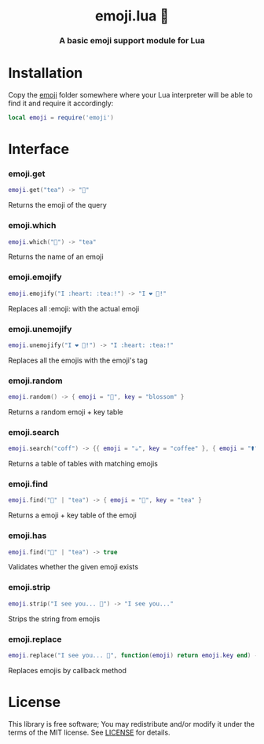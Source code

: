 <h1 align=center>emoji.lua 💬</h1>
<h3 align=center>A basic emoji support module for Lua</h3>

# Installation

Copy the [emoji](emoji) folder somewhere where your Lua interpreter will be able to find it and require it accordingly:

```lua
local emoji = require('emoji')
```

# Interface

### emoji.get

```lua
emoji.get("tea") -> "🍵"
```

Returns the emoji of the query

### emoji.which

```lua
emoji.which("🍵") -> "tea"
```

Returns the name of an emoji

### emoji.emojify

```lua
emoji.emojify("I :heart: :tea:!") -> "I ❤️ 🍵!"
```

Replaces all :emoji: with the actual emoji

### emoji.unemojify

```lua
emoji.unemojify("I ❤️ 🍵!") -> "I :heart: :tea:!"
```

Replaces all the emojis with the emoji's tag

### emoji.random

```lua
emoji.random() -> { emoji = "🌼", key = "blossom" }
```

Returns a random emoji + key table

### emoji.search

```lua
emoji.search("coff") -> {{ emoji = "☕️", key = "coffee" }, { emoji = "⚰", key = "coffin" }}
```

Returns a table of tables with matching emojis

### emoji.find

```lua
emoji.find("🍵" | "tea") -> { emoji = "🍵", key = "tea" }
```

Returns a emoji + key table of the emoji

### emoji.has

```lua
emoji.find("🍵" | "tea") -> true
```

Validates whether the given emoji exists

### emoji.strip

```lua
emoji.strip("I see you... 👀") -> "I see you..."
```

Strips the string from emojis

### emoji.replace

```lua
emoji.replace("I see you... 👀", function(emoji) return emoji.key end) -> "I see you... eyes"
```

Replaces emojis by callback method

# License

This library is free software; You may redistribute and/or modify it under the terms of the MIT license. See [LICENSE](LICENSE) for details.
